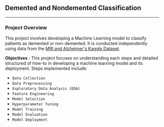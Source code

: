 ## Demented and Nondemented Classification
---
### Project Overview

  This project involves developing a Machine Learning model to classify patients as demented or non-demented. It is conducted independently using data from the [MRI and Alzheimer's Kaggle Dataset](https://www.kaggle.com/datasets/jboysen/mri-and-alzheimers?select=oasis_longitudinal.csv). 

  **Objectives** :  This project focuses on understanding each steps and detailed structured of how-to in developing a machine learning model and its deployment. 
  Steps implemented include: 
  - `Data Collection`
  - `Data Preprocessing`
  - `Exploratory Data Analysis (EDA)`
  - `Feature Engineering`
  - `Model Selection`
  - `Hyperparameter Tuning`
  - `Model Training`
  - `Model Evaluation`
  - `Model Deployment`
